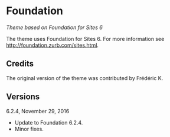 Foundation
==========

_Theme based on Foundation for Sites 6_

The theme uses Foundation for Sites 6. For more information see http://foundation.zurb.com/sites.html.

Credits
-------

The original version of the theme was contributed by Frédéric K.

Versions
--------

6.2.4, November 29, 2016
- Update to Foundation 6.2.4.
- Minor fixes.
